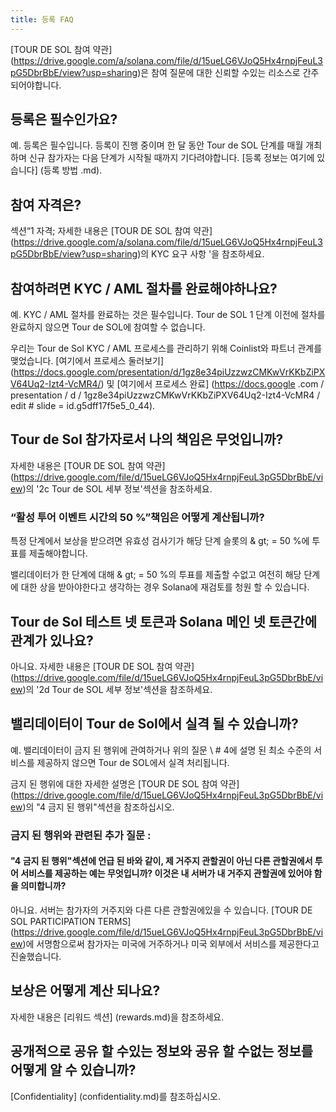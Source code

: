 ```yaml
---
title: 등록 FAQ
---
```


\[TOUR DE SOL 참여 약관\] (https://drive.google.com/a/solana.com/file/d/15ueLG6VJoQ5Hx4rnpjFeuL3pG5DbrBbE/view?usp=sharing)은 참여 질문에 대한 신뢰할 수있는 리소스로 간주되어야합니다.

## 등록은 필수인가요?

예. 등록은 필수입니다. 등록이 진행 중이며 한 달 동안 Tour de SOL 단계를 매월 개최하며 신규 참가자는 다음 단계가 시작될 때까지 기다려야합니다. \[등록 정보는 여기에 있습니다\] (등록 방법 .md).

## 참여 자격은?

섹션“1 자격; 자세한 내용은 \[TOUR DE SOL 참여 약관\] (https://drive.google.com/a/solana.com/file/d/15ueLG6VJoQ5Hx4rnpjFeuL3pG5DbrBbE/view?usp=sharing)의 KYC 요구 사항 '을 참조하세요.

## 참여하려면 KYC / AML 절차를 완료해야하나요?

예. KYC / AML 절차를 완료하는 것은 필수입니다. Tour de SOL 1 단계 이전에 절차를 완료하지 않으면 Tour de SOL에 참여할 수 없습니다.

우리는 Tour de Sol KYC / AML 프로세스를 관리하기 위해 Coinlist와 파트너 관계를 맺었습니다. \[여기에서 프로세스 둘러보기\] (https://docs.google.com/presentation/d/1gz8e34piUzzwzCMKwVrKKbZiPXV64Uq2-Izt4-VcMR4/) 및 \[여기에서 프로세스 완료\] (https://docs.google .com / presentation / d / 1gz8e34piUzzwzCMKwVrKKbZiPXV64Uq2-Izt4-VcMR4 / edit # slide = id.g5dff17f5e5_0_44).

## Tour de Sol 참가자로서 나의 책임은 무엇입니까?

자세한 내용은 \[TOUR DE SOL 참여 약관\] (https://drive.google.com/file/d/15ueLG6VJoQ5Hx4rnpjFeuL3pG5DbrBbE/view)의 '2c Tour de SOL 세부 정보'섹션을 참조하세요.

### “활성 투어 이벤트 시간의 50 %”책임은 어떻게 계산됩니까?

특정 단계에서 보상을 받으려면 유효성 검사기가 해당 단계 슬롯의 & gt; = 50 %에 투표를 제출해야합니다.

밸리데이터가 한 단계에 대해 & gt; = 50 %의 투표를 제출할 수없고 여전히 해당 단계에 대한 상을 받아야한다고 생각하는 경우 Solana에 재검토를 청원 할 수 있습니다.

## Tour de Sol 테스트 넷 토큰과 Solana 메인 넷 토큰간에 관계가 있나요?

아니요. 자세한 내용은 \[TOUR DE SOL 참여 약관\] (https://drive.google.com/file/d/15ueLG6VJoQ5Hx4rnpjFeuL3pG5DbrBbE/view)의 '2d Tour de SOL 세부 정보'섹션을 참조하세요.

## 밸리데이터이 Tour de Sol에서 실격 될 수 있습니까?

예. 밸리데이터이 금지 된 행위에 관여하거나 위의 질문 \ # 4에 설명 된 최소 수준의 서비스를 제공하지 않으면 Tour de SOL에서 실격 처리됩니다.

금지 된 행위에 대한 자세한 설명은 \[TOUR DE SOL 참여 약관\] (https://drive.google.com/file/d/15ueLG6VJoQ5Hx4rnpjFeuL3pG5DbrBbE/view)의 "4 금지 된 행위"섹션을 참조하십시오.

### 금지 된 행위와 관련된 추가 질문 :

#### "4 금지 된 행위"섹션에 언급 된 바와 같이, 제 거주지 관할권이 아닌 다른 관할권에서 투어 서비스를 제공하는 예는 무엇입니까? 이것은 내 서버가 내 거주지 관할권에 있어야 함을 의미합니까?

아니요. 서버는 참가자의 거주지와 다른 다른 관할권에있을 수 있습니다. \[TOUR DE SOL PARTICIPATION TERMS\] (https://drive.google.com/file/d/15ueLG6VJoQ5Hx4rnpjFeuL3pG5DbrBbE/view)에 서명함으로써 참가자는 미국에 거주하거나 미국 외부에서 서비스를 제공한다고 진술했습니다.

## 보상은 어떻게 계산 되나요?

자세한 내용은 \[리워드 섹션\] (rewards.md)을 참조하세요.

## 공개적으로 공유 할 수있는 정보와 공유 할 수없는 정보를 어떻게 알 수 있습니까?

\[Confidentiality\] (confidentiality.md)를 참조하십시오.
